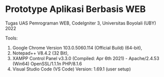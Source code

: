# Prototype Aplikasi Berbasis WEB
Tugas UAS Pemrograman WEB, CodeIgniter 3, Universitas Boyolali (UBY) 2022

Tools:
1) Google Chrome Version 103.0.5060.114 (Official Build) (64-bit),
2) Notepad++ V8.4.2 (32 Bit),
3) XAMPP Control Panel v3.3.0 (Compiled: Apr 6th 2021) - Apache/2.4.53 (Win64) OpenSSL/1.1.1n PHP/8.1.6
4) Visual Studio Code (VS Code) Version: 1.69.1 (user setup)

